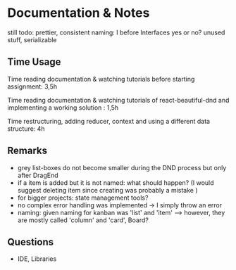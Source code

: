 # Documentation & Notes

still todo: prettier, 
consistent naming: I before Interfaces  yes or no?
unused stuff, 
serializable


## Time Usage
Time reading documentation & watching tutorials before starting assignment: 3,5h

Time reading documentation & watching tutorials of react-beautiful-dnd and implementing a working solution : 1,5h

Time restructuring, adding reducer, context and using a different data structure: 4h



## Remarks
 - grey list-boxes do not become smaller during the DND process but only after DragEnd
 - if a item is added but it is not named: what should happen? (I would suggest deleting item since creating was probably a mistake )
 - for bigger projects: state management tools?
 - no complex error handling was implemented -> I simply throw an error
 - naming: given naming for kanban was 'list' and 'item' --> however, they are mostly called 'column' and 'card', Board?
 



## Questions

 - IDE, Libraries

